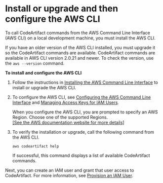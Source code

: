# Install or upgrade and then configure the AWS CLI<a name="get-set-up-install-cli"></a>

 To call CodeArtifact commands from the AWS Command Line Interface \(AWS CLI\) on a local development machine, you must install the AWS CLI\. 

 If you have an older version of the AWS CLI installed, you must upgrade it so the CodeArtifact commands are available\. CodeArtifact commands are available in AWS CLI version 2\.0\.21 and newer\. To check the version, use the `aws --version` command\.

**To install and configure the AWS CLI**

1. Follow the instructions in [Installing the AWS Command Line Interface](https://docs.aws.amazon.com/cli/latest/userguide/installing.html) to install or upgrade the AWS CLI\.

1. To configure the AWS CLI, see [Configuring the AWS Command Line Interface](https://docs.aws.amazon.com/cli/latest/userguide/cli-chap-getting-started.html) and [Managing Access Keys for IAM Users](https://docs.aws.amazon.com/IAM/latest/UserGuide/ManagingCredentials.html)\. 

   When you configure the AWS CLI, you are prompted to specify an AWS Region\. Choose one of the supported Regions\.     
[\[See the AWS documentation website for more details\]](http://docs.aws.amazon.com/codeartifact/latest/ug/get-set-up-install-cli.html)

1. To verify the installation or upgrade, call the following command from the AWS CLI\.

   ```
   aws codeartifact help
   ```

   If successful, this command displays a list of available CodeArtifact commands\.

Next, you can create an IAM user and grant that user access to CodeArtifact\. For more information, see [Provision an IAM User](get-set-up-provision-user.md)\.